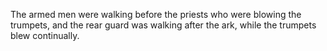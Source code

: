 The armed men were walking before the priests who were blowing the trumpets, and the rear guard was walking after the ark, while the trumpets blew continually.
